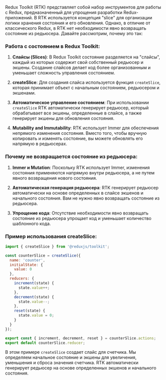 Redux Toolkit (RTK) представляет собой набор инструментов для работы с Redux, предназначенный для упрощения разработки Redux-приложений. В RTK используется концепция "slice" для организации логики хранения состояния и его обновления. Однако, в отличие от классического Redux, в RTK нет необходимости явно возвращать состояние из редьюсера. Давайте рассмотрим, почему это так:

### Работа с состоянием в Redux Toolkit:

1. **Слайсы (Slices)**: В Redux Toolkit состояние разделяется на "слайсы", каждый из которых содержит свой собственный редьюсер и экшены. Создание слайсов делает код более организованным и уменьшает сложность управления состоянием.

2. **createSlice**: Для создания слайса используется функция `createSlice`, которая принимает объект с начальным состоянием, редьюсером и экшенами.

3. **Автоматическое управление состоянием**: При использовании `createSlice` RTK автоматически генерирует редьюсер, который обрабатывает все экшены, определенные в слайсе, а также генерирует экшены для обновления состояния.

4. **Mutability and Immutability**: RTK использует Immer для обеспечения непрямого изменения состояния. Вместо того, чтобы вручную копировать и изменять состояние, вы можете обновлять его напрямую в редьюсерах.

### Почему не возвращается состояние из редьюсера:

1. **Immer и Mutation**: Поскольку RTK использует Immer, изменения состояния применяются напрямую внутри редьюсера, а не путем явного возвращения нового состояния.

2. **Автоматическая генерация редьюсера**: RTK генерирует редьюсер автоматически на основе определенных в слайсе экшенов и начального состояния. Вам не нужно явно возвращать состояние из редьюсера.

3. **Упрощение кода**: Отсутствие необходимости явно возвращать состояние из редьюсера упрощает код и уменьшает количество шаблонного кода.

### Пример использования createSlice:

```javascript
import { createSlice } from '@reduxjs/toolkit';

const counterSlice = createSlice({
  name: 'counter',
  initialState: {
    value: 0
  },
  reducers: {
    increment(state) {
      state.value++;
    },
    decrement(state) {
      state.value--;
    },
    reset(state) {
      state.value = 0;
    }
  }
});

export const { increment, decrement, reset } = counterSlice.actions;
export default counterSlice.reducer;
```

В этом примере `createSlice` создает слайс для счетчика. Мы определяем начальное состояние и экшены для увеличения, уменьшения и сброса значения счетчика. RTK автоматически генерирует редьюсер на основе определенных экшенов и начального состояния.